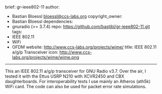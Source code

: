 brief: gr-ieee802-11
author:
  - Bastian Bloessl <bloessl@ccs-labs.org>
copyright_owner:
  - Bastian Bloessl
dependencies:
  - gnuradio (>= 3.7.4)
repo: https://github.com/bastibl/gr-ieee802-11.git
tags:
  - IEEE 802.11
  - WiFi
  - OFDM
website: http://www.ccs-labs.org/projects/wime/
title: IEEE 802.11 a/g/p Transceiver
icon: http://www.ccs-labs.org/projects/wime/wime.png
---
This an IEEE 802.11 a/g/p transceiver for GNU Radio v3.7. Over the air, I tested it with the Ettus USRP N210 with XCVR2450 and CBX daughterboards. For interoperability tests I use mainly an Atheros (ath5k) WiFi card. The code can also be used for packet error rate simulations.

